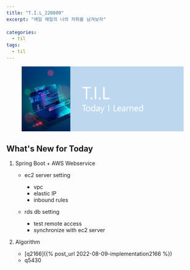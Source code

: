 ```yaml
---
title: "T.I.L_220809"
excerpt: "매일 매일의 나의 자취를 남겨보자"

categories:
  - til
tags:
  - til
---
```

<figure>
    <img src="/assets/images/til_image.png">
</figure>

## What's New for Today   
    
1. Spring Boot + AWS Webservice
    - ec2 server setting
        - vpc
        - elastic IP
        - inbound rules

    - rds db setting
        - test remote access
        - synchronize with ec2 server

2. Algorithm
    - [q2166]({% post_url 2022-08-09-implementation2166 %})
    - q5430


  




